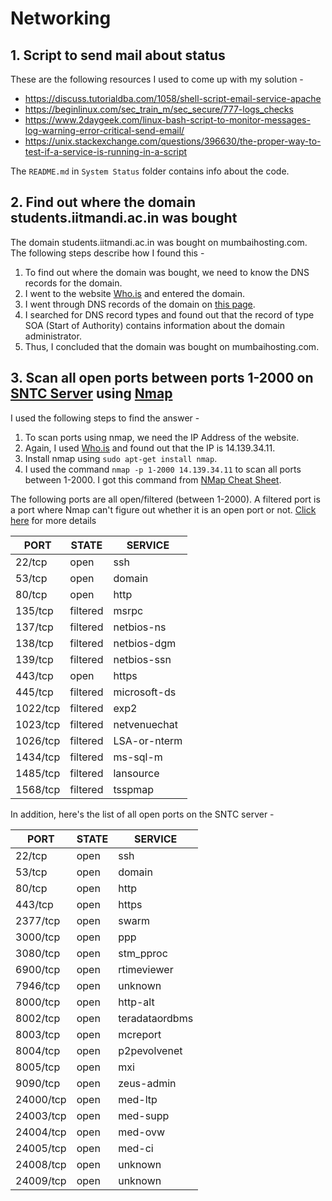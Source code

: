 # Networking

## 1. Script to send mail about status

These are the following resources I used to come up with my solution -
* https://discuss.tutorialdba.com/1058/shell-script-email-service-apache
* https://beginlinux.com/sec_train_m/sec_secure/777-logs_checks
* https://www.2daygeek.com/linux-bash-script-to-monitor-messages-log-warning-error-critical-send-email/
* https://unix.stackexchange.com/questions/396630/the-proper-way-to-test-if-a-service-is-running-in-a-script

The `README.md` in `System Status` folder contains info about the code. 

## 2. Find out where the domain students.iitmandi.ac.in was bought
The domain students.iitmandi.ac.in was bought on mumbaihosting.com. The following steps describe how I found this - 
1. To find out where the domain was bought, we need to know the DNS records for the domain.
2. I went to the website [Who.is](https://www.who.is/dns/) and entered the domain.
3. I went through DNS records of the domain on [this page](https://www.who.is/dns/students.iitmandi.ac.in/).
4. I searched for DNS record types and found out that the record of type SOA (Start of Authority) contains information about the domain administrator.
5. Thus, I concluded that the domain was bought on mumbaihosting.com.

## 3. Scan all open ports between ports 1-2000 on [SNTC Server](https://www.iitmandi.co.in/) using [Nmap](https://nmap.org/)
I used the following steps to find the answer - 
1. To scan ports using nmap, we need the IP Address of the website. 
2. Again, I used [Who.is](https://www.who.is/dns/) and found out that the IP is 14.139.34.11.
3. Install nmap using `sudo apt-get install nmap`.
4. I used the command `nmap -p 1-2000 14.139.34.11` to scan all ports between 1-2000. I got this command from [NMap Cheat Sheet](https://hackertarget.com/nmap-cheatsheet-a-quick-reference-guide/).

The following ports are all open/filtered (between 1-2000). A filtered port is a port where Nmap can't figure out whether it is an open port or not. [Click here](https://nmap.org/book/man-port-scanning-basics.html) for more details 

PORT     | STATE    | SERVICE
---------|----------|--------
22/tcp   | open     | ssh
53/tcp   | open     | domain
80/tcp   | open     | http
135/tcp  | filtered | msrpc
137/tcp  | filtered | netbios-ns
138/tcp  | filtered | netbios-dgm
139/tcp  | filtered | netbios-ssn
443/tcp  | open     | https
445/tcp  | filtered | microsoft-ds
1022/tcp | filtered | exp2
1023/tcp | filtered | netvenuechat
1026/tcp | filtered | LSA-or-nterm
1434/tcp | filtered | ms-sql-m
1485/tcp | filtered | lansource
1568/tcp | filtered | tsspmap

In addition, here's the list of all open ports on the SNTC server - 

PORT      | STATE | SERVICE
----------|-------|--------
22/tcp    | open  | ssh
53/tcp    | open  | domain
80/tcp    | open  | http
443/tcp   | open  | https
2377/tcp  | open  | swarm
3000/tcp  | open  | ppp
3080/tcp  | open  | stm_pproc
6900/tcp  | open  | rtimeviewer
7946/tcp  | open  | unknown
8000/tcp  | open  | http-alt
8002/tcp  | open  | teradataordbms
8003/tcp  | open  | mcreport
8004/tcp  | open  | p2pevolvenet
8005/tcp  | open  | mxi
9090/tcp  | open  | zeus-admin
24000/tcp | open  | med-ltp
24003/tcp | open  | med-supp
24004/tcp | open  | med-ovw
24005/tcp | open  | med-ci
24008/tcp | open  | unknown
24009/tcp | open  | unknown
